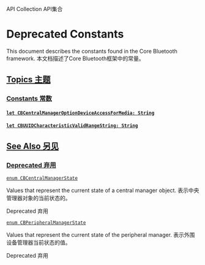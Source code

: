 API Collection API集合

# Deprecated Constants 

This document describes the constants found in the Core Bluetooth framework.
本文档描述了Core Bluetooth框架中的常量。



## [Topics 主题](https://developer.apple.com/documentation/corebluetooth/deprecated-constants#topics)

### [Constants 常数](https://developer.apple.com/documentation/corebluetooth/deprecated-constants#Constants)

#### [`let CBCentralManagerOptionDeviceAccessForMedia: String`](https://developer.apple.com/documentation/corebluetooth/cbcentralmanageroptiondeviceaccessformedia)



#### [`let CBUUIDCharacteristicValidRangeString: String`](https://developer.apple.com/documentation/corebluetooth/cbuuidcharacteristicvalidrangestring)



## [See Also 另见](https://developer.apple.com/documentation/corebluetooth/deprecated-constants#see-also)

### [Deprecated 弃用](https://developer.apple.com/documentation/corebluetooth/deprecated-constants#Deprecated)

[`enum CBCentralManagerState`](https://developer.apple.com/documentation/corebluetooth/cbcentralmanagerstate)

Values that represent the current state of a central manager object.
表示中央管理器对象的当前状态的。

Deprecated 弃用

[`enum CBPeripheralManagerState`](https://developer.apple.com/documentation/corebluetooth/cbperipheralmanagerstate)

Values that represent the current state of the peripheral manager.
表示外围设备管理器当前状态的值。

Deprecated 弃用